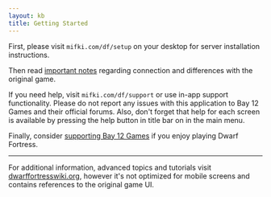 ```yaml
---
layout: kb
title: Getting Started
---
```


First, please visit `mifki.com/df/setup` on your desktop for server installation instructions.

Then read [important notes](notes.html) regarding connection and differences with the original game.

If you need help, visit `mifki.com/df/support` or use in-app support functionality. Please do not report any issues with this application to Bay 12 Games and their official forums. Also, don't forget that help for each screen is available by pressing the help button in title bar on in the main menu.

Finally, consider [supporting Bay 12 Games](support-bay12.html) if you enjoy playing Dwarf Fortress.

---
For additional information, advanced topics and tutorials visit <a href="http://dwarffortresswiki.org">dwarffortresswiki.org</a>, however it's not optimized for mobile screens and contains references to the original game UI.